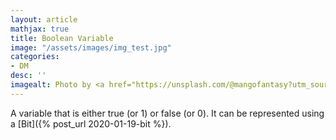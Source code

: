 ```yaml
---
layout: article
mathjax: true
title: Boolean Variable
image: "/assets/images/img_test.jpg"
categories:
- DM
desc: '' 
imagealt: Photo by <a href="https://unsplash.com/@mangofantasy?utm_source=unsplash&utm_medium=referral&utm_content=creditCopyText">Tim Johnson</a> on <a href="https://unsplash.com/s/photos/logic?utm_source=unsplash&utm_medium=referral&utm_content=creditCopyText">Unsplash</a>
---
```


A variable that is either true (or 1) or false (or 0). It can be represented using a [Bit]({% post_url 2020-01-19-bit %}).